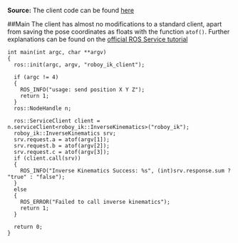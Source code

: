 **Source:** The client code can be found [here](https://github.com/poeffie/roboy_ik/tree/master/src)

##Main
The client has almost no modifications to a standard client, apart from saving the pose coordinates as floats with the function `atof()`. Further explanations can be found on the [official ROS Service tutorial](http://wiki.ros.org/ROS/Tutorials/WritingServiceClient%28c%2B%2B%29)

```
int main(int argc, char **argv)
{
  ros::init(argc, argv, "roboy_ik_client");
  
  if (argc != 4)
  {
    ROS_INFO("usage: send position X Y Z");
    return 1;
  }
  ros::NodeHandle n;
  
  ros::ServiceClient client = n.serviceClient<roboy_ik::InverseKinematics>("roboy_ik");
  roboy_ik::InverseKinematics srv;
  srv.request.a = atof(argv[1]);
  srv.request.b = atof(argv[2]);
  srv.request.c = atof(argv[3]);
  if (client.call(srv))
  {
    ROS_INFO("Inverse Kinematics Success: %s", (int)srv.response.sum ? "true" : "false");
  }
  else
  {
    ROS_ERROR("Failed to call inverse kinematics");
    return 1;
  }

  return 0;
}
```
